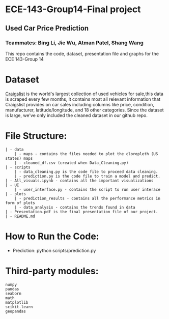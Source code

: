 # ECE-143-Group14-Final project
## Used Car Price Prediction
### Teammates: Bing Li, Jie Wu, Atman Patel, Shang Wang
This repo contains the code, dataset, presentation file and graphs for the ECE 143-Group 14 

# Dataset
[Craigslist](https://www.kaggle.com/austinreese/craigslist-carstrucks-data)
is the world's largest collection of used vehicles for sale,this data is scraped every few months, it contains most all relevant information that Craigslist provides on car sales including columns like price, condition, manufacturer, latitude/longitude, and 18 other categories. Since the dataset is large, we've only included the cleaned dataset in our github repo.

# File Structure:
    | - data
        | - maps - contains the files needed to plot the cloropleth (US states) maps
        | - cleaned_df.csv (created when Data_Cleaning.py)
    | - scripts
        | - data_cleaning.py is the code file to proceed data cleaning.
        | - prediction.py is the code file to train a model and predict.
    | - All_visuals.ipynb - contains all the important visualizations
    | - UI
        | - user_interface.py - contains the script to run user interace
    | - plots
        | - prediction_results - contains all the performance metrics in form of plots
        | - data_analysis - contains the trends found in data
    | - Presentation.pdf is the final presentation file of our project.
    | - README.md

# How to Run the Code:
- Prediction: python scripts/prediction.py
    
# Third-party modules:
    numpy
    pandas
    seaborn
    math
    matplotlib
    scikit-learn
    geopandas


